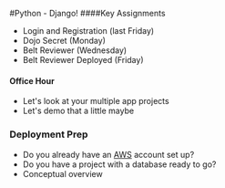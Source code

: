 #Python - Django!
####Key Assignments
- Login and Registration (last Friday)
- Dojo Secret (Monday)
- Belt Reviewer (Wednesday)
- Belt Reviewer Deployed (Friday)

#### Office Hour
- Let's look at your multiple app projects
- Let's demo that a little maybe

### Deployment Prep
- Do you already have an [AWS]() account set up?
- Do you have a project with a database ready to go?
- Conceptual overview
